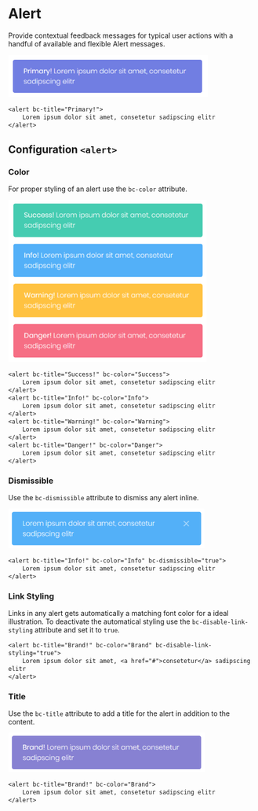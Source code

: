 # Alert

Provide contextual feedback messages for typical user actions with a handful of available and flexible Alert messages.

<img class="img-shadow img-responsive center-block" src="https://raw.githubusercontent.com/brecons/metronic-tag-helper/master/docs/images/alert_01.png" width="407" alt="Mecons Alert">

```markup
<alert bc-title="Primary!">
	Lorem ipsum dolor sit amet, consetetur sadipscing elitr
</alert>
```

## Configuration `<alert>`

### Color

For proper styling of an alert use the `bc-color` attribute.

<img class="img-shadow img-responsive center-block" src="https://raw.githubusercontent.com/brecons/metronic-tag-helper/master/docs/images/alert_02.png" width="405" alt="Alert Color">

```markup
<alert bc-title="Success!" bc-color="Success">
	Lorem ipsum dolor sit amet, consetetur sadipscing elitr
</alert>
<alert bc-title="Info!" bc-color="Info">
	Lorem ipsum dolor sit amet, consetetur sadipscing elitr
</alert>
<alert bc-title="Warning!" bc-color="Warning">
	Lorem ipsum dolor sit amet, consetetur sadipscing elitr
</alert>
<alert bc-title="Danger!" bc-color="Danger">
	Lorem ipsum dolor sit amet, consetetur sadipscing elitr
</alert>
```

### Dismissible

Use the `bc-dismissible` attribute to dismiss any alert inline.

<img class="img-shadow img-responsive center-block" src="https://raw.githubusercontent.com/brecons/metronic-tag-helper/master/docs/images/alert_03.png" width="400" alt="Dismissible Alert">

```markup
<alert bc-title="Info!" bc-color="Info" bc-dismissible="true">
	Lorem ipsum dolor sit amet, consetetur sadipscing elitr
</alert>
```

### Link Styling

Links in any alert gets automatically a matching font color for a ideal illustration. To deactivate the automatical styling use the `bc-disable-link-styling` attribute and set it to `true`.

```markup
<alert bc-title="Brand!" bc-color="Brand" bc-disable-link-styling="true">
	Lorem ipsum dolor sit amet, <a href="#">consetetur</a> sadipscing elitr
</alert>
```

### Title

Use the `bc-title` attribute to add a title for the alert in addition to the content.

<img class="img-shadow img-responsive center-block" src="https://raw.githubusercontent.com/brecons/metronic-tag-helper/master/docs/images/alert_04.png" width="401" alt="Alert Title">

```markup
<alert bc-title="Brand!" bc-color="Brand">
	Lorem ipsum dolor sit amet, consetetur sadipscing elitr
</alert>
```